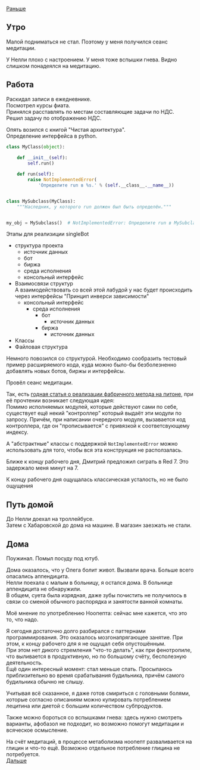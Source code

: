 [Раньше](2020.06.15.md)  
## Утро
Малой подниматься не стал. Поэтому у меня получился сеанс медитации.

У Нелли плохо с настроением. У меня тоже вспышки гнева. Видно слишком понадеялся на медитацию.
## Работа
Раскидал записи в ежедневнике.  
Посмотрел курсы фиата.  
Принялся расставлять по местам составляющие задачи по НДС.  
Решил задачу по отображению НДС.

Опять возился с книгой "Чистая архитектура".  
Определение интерфейса в python.
```python
class MyClass(object):
    
    def __init__(self):
        self.run()

    def run(self):
        raise NotImplementedError(
            'Определите run в %s.' % (self.__class__.__name__))


class MySubclass(MyClass):
    """Наследник, у которого run должен был быть определён."""


my_obj = MySubclass()  # NotImplementedError: Определите run в MySubclass.
```

Этапы для реализиции singleBot
 - структура проекта
    - источник данных
    - бот
    - биржа
    - среда исполнения
    - консольный интерфейс
 - Взаимосвязи структур  
 А взаимодействовать со всей этой лабудой у нас будет происходить через интерфейсы "Принцип инверси зависимости"
    - консольный интерфейс
        - среда исполнения
            - бот
                - источник данных
            - биржа
                - источник данных
 - Классы
 - Файловая структура

Немного повозился со структурой.
Необходимо сообразить тестовый пример расширяемого кода, куда можно было-бы безболезненно добавлять новых ботов, биржы и интерфейсы.

Провёл сеанс медитации.

Так, есть [годная статья о реализации фабричного метода на питоне](https://webdevblog.ru/shablon-fabrichnogo-metoda-i-ego-realizaciya-v-python/), при её прочтении возникает следующая идея:  
Помимо исполняемых модулей, которые действуют сами по себе, существует ещё некий "контроллер" который выдаёт эти модули по запросу. Причём, при написании очередного модуля, вызавается код контроллера, где он "прописывается" с привязкой к соответсвующему индексу.

А "абстрактные" классы с поддержкой `NotImplementedError` можно использовать для того, чтобы вся эта конструкция не расползалась.

Ближе к концу рабочего дня, Дмитрий предложил сиграть в Red 7. Это задержало меня минут на 7.

К концу рабочего дня ощущалась классическая усталость, но не было ощущения
## Путь домой
До Нелли доехал на троллейбусе.  
Затем с Хабаровской до дома на машине. В магазин заезжать не стали.
## Дома
Поужинал. Помыл посуду под ютуб.  

Дома оказалось, что у Олега болит живот. Вызвали врача. Больше всего опасались аппендицита.  
Нелли поехала с малым в больницу, я остался дома. В больнице аппендицита не обнаружили.  
В общем, суета была изрядная, даже зубы почистить не получилось в связи со сменой обычного распорядка и занятости ванной комнаты.

Моё мнение по употреблению Ноопепта: сейчас мне кажется, что это то, что надо.  

Я сегодня достаточно долго разбирался с паттернами программирования. Это оказалось мозгонапрягающее занятие. При этом, к концу рабочего для я не ощущал себя опустошённым.  
При этом нет дикого стремления "что-то делать", как при фенотропиле, что выливается в продуктивную, но по большому счёту, бесполезную деятельность.  
Ещё один интересный момент: стал меньше спать. Просыпаюсь приблизительно во время срабатывания будильника, причём самого будильника обычно не слышу. 

Учитывая всё сказанное, я даже готов смириться с головными болями, которые согласно описаниям можно купировать потреблением лецитина или диетой с большим количеством субпродуктов.

Также можно бороться со вспышками гнева: здесь нужно смотреть варианты, афобазол не подходит, но возможно помогут медитации и всяческое осмысление.

На счёт медитаций, в процессе метаболизма ноопепт разваливается на глицин и что-то ещё. Возможно отдельное потребление глицина не потребуется.  
[Дальше](2020.06.16.md)